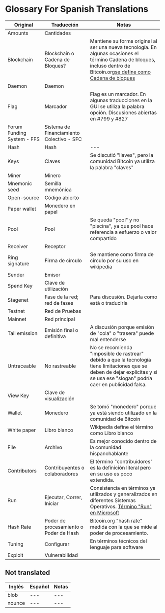 ﻿# Glossary For Spanish Translations

| **Original** | **Traducción** | **Notas** |
| --- | --- | --- |
| Amounts | Cantidades | |
| Blockchain | Blockchain o Cadena de Bloques? | Mantiene su forma original al ser una nueva tecnología. En algunas ocasiones el término Cadena de bloques, incluso dentro de Bitcoin.org[se define como Cadena de bloques](https://bitcoin.org/es/vocabulario#cadena-de-bloques) |
| Daemon | Daemon |  |
| Flag | Marcador | Flag es un marcador. En algunas traducciones en la GUI se utiliza la palabra opción. Discusiones abiertas en #799 y #827 |
| Forum Funding System - FFS | Sistema de Financiamiento Colectivo - SFC | |
| Hash | Hash | --- |
| Keys | Claves | Se discutió "llaves", pero la comunidad Bitcoin ya utiliza la palabra "claves" |
| Miner | Minero | |
| Mnemonic seed | Semilla mnemónica | |
| Open-source | Código abierto | |
| Paper wallet | Monedero en papel | |
| Pool | Pool | Se queda "pool" y no "piscina", ya que pool hace referencia a esfuerzo o valor compartido |
| Receiver | Receptor | |
| Ring signature | Firma de círculo | Se mantiene como firma de círculo por su uso en wikipedia |
| Sender | Emisor | |
| Spend Key | Clave de utilización | |
| Stagenet | Fase de la red; red de fases | Para discusión. Dejarla como está o traducirla |
| Testnet | Red de Pruebas | |
| Mainnet | Red principal | |
| Tail emission | Emisión final o definitiva | A discusión porque emisión de "cola" o "trasera" puede mal entenderse |
| Untraceable | No rastreable | No se recomienda "imposible de rastrear" debido a que la tecnología tiene limitaciones que se deben de dejar explícitas y si se usa ese "slogan" podría caer en publicidad falsa. |
| View Key | Clave de visualización | |
| Wallet | Monedero | Se tomó "monedero" porque ya está siendo utilizado en la comunidad de Bitcoin |
| White paper | Libro blanco | Wikipedia define el término como Libro blanco |
| File | Archivo | Es mejor conocido dentro de la comunidad hispanohablante |
| Contributors | Contribuyentes o colaboradores | El término "contribuidores" es la definición literal pero en su uso es poco extendida. |
| Run | Ejecutar, Correr, Iniciar | Consistencia en términos ya utilizados y generalizados en diferentes Sistemas Operativos. [Término "Run" en Microsoft](https://www.microsoft.com/en-us/language/Search?&searchTerm=run&langID=Spanish&Source=true&productid=All) |
| Hash Rate | Poder de procesamiento o Poder de Hash | [Bitcoin.org "hash rate"](https://bitcoin.org/en/vocabulary#hash-rate) medida con la que se mide al poder de procesamiento. |
| Tuning | Configurar | En términos técnicos del lenguaje para software |
| Exploit | Vulnerabilidad | |


## Not translated

| **Inglés** | **Español** | **Notas** |
| --- | --- | --- |
| blob | --- | --- |
| nounce | --- | --- |
